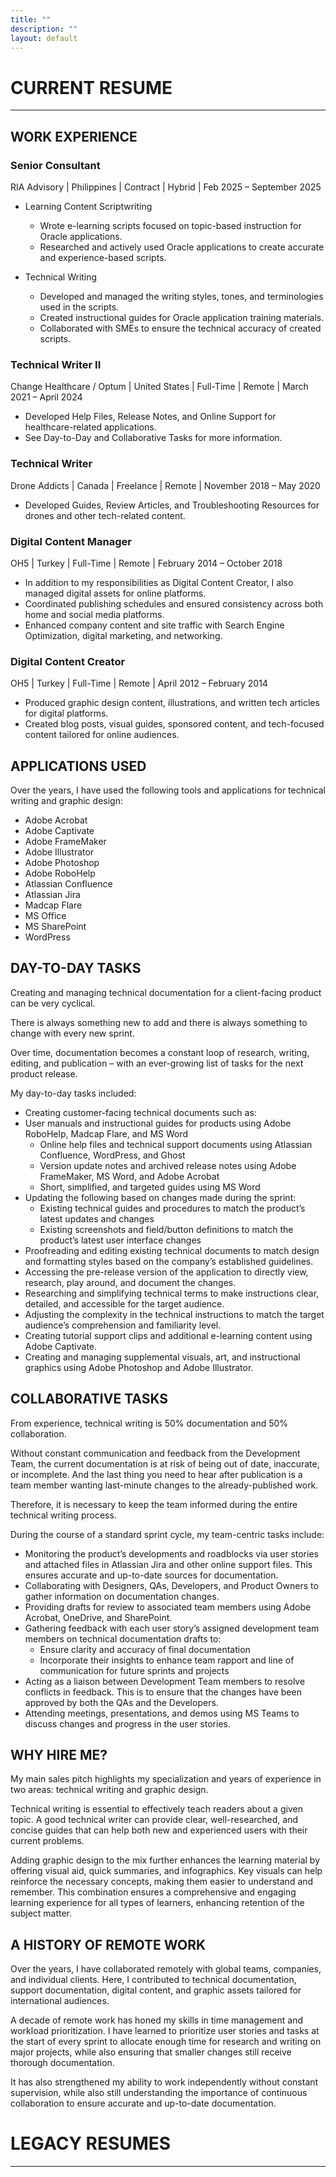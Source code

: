```yaml
---
title: ""
description: ""
layout: default
---
```


# CURRENT RESUME
---
## WORK EXPERIENCE

### Senior Consultant
RIA Advisory | Philippines | Contract | Hybrid | Feb 2025 – September 2025

- Learning Content Scriptwriting
  + Wrote e-learning scripts focused on topic-based instruction for Oracle applications.
  + Researched and actively used Oracle applications to create accurate and experience-based scripts.

- Technical Writing
  + Developed and managed the writing styles, tones, and terminologies used in the scripts.
  + Created instructional guides for Oracle application training materials.
  + Collaborated with SMEs to ensure the technical accuracy of created scripts.

### Technical Writer II
Change Healthcare / Optum | United States | Full-Time | Remote | March 2021 – April 2024

- Developed Help Files, Release Notes, and Online Support for healthcare-related applications.
- See Day-to-Day and Collaborative Tasks for more information.


### Technical Writer
Drone Addicts | Canada | Freelance | Remote | November 2018 – May 2020

- Developed Guides, Review Articles, and Troubleshooting Resources for drones and other tech-related content.


### Digital Content Manager
OH5 | Turkey | Full-Time | Remote | February 2014 – October 2018

- In addition to my responsibilities as Digital Content Creator, I also managed digital assets for online platforms.
- Coordinated publishing schedules and ensured consistency across both home and social media platforms.
- Enhanced company content and site traffic with Search Engine Optimization, digital marketing, and networking.


### Digital Content Creator
OH5 | Turkey | Full-Time | Remote | April 2012 – February 2014

- Produced graphic design content, illustrations, and written tech articles for digital platforms.
- Created blog posts, visual guides, sponsored content, and tech-focused content tailored for online audiences.

## APPLICATIONS USED

Over the years, I have used the following tools and applications for technical writing and graphic design:
 
- Adobe Acrobat
- Adobe Captivate
- Adobe FrameMaker
- Adobe Illustrator
- Adobe Photoshop
- Adobe RoboHelp
- Atlassian Confluence
- Atlassian Jira
- Madcap Flare
- MS Office
- MS SharePoint
- WordPress 

## DAY-TO-DAY TASKS

Creating and managing technical documentation for a client-facing product can be very cyclical. 

There is always something new to add and there is always something to change with every new sprint. 

Over time, documentation becomes a constant loop of research, writing, editing, and publication – with an ever-growing list of tasks for the next product release. 

My day-to-day tasks included:

- Creating customer-facing technical documents such as:
- User manuals and instructional guides for products using Adobe RoboHelp, Madcap Flare, and MS Word
  + Online help files and technical support documents using Atlassian Confluence, WordPress, and Ghost
  + Version update notes and archived release notes using Adobe FrameMaker, MS Word, and Adobe Acrobat
  +	Short, simplified, and targeted guides using MS Word
- Updating the following based on changes made during the sprint:
  +	Existing technical guides and procedures to match the product’s latest updates and changes
  +	Existing screenshots and field/button definitions to match the product’s latest user interface changes
- Proofreading and editing existing technical documents to match design and formatting styles based on the company’s established guidelines.    
- Accessing the pre-release version of the application to directly view, research, play around, and document the changes.
- Researching and simplifying technical terms to make instructions clear, detailed, and accessible for the target audience.
- Adjusting the complexity in the technical instructions to match the target audience’s comprehension and familiarity level.
- Creating tutorial support clips and additional e-learning content using Adobe Captivate.
- Creating and managing supplemental visuals, art, and instructional graphics using Adobe Photoshop and Adobe Illustrator.

## COLLABORATIVE TASKS

From experience, technical writing is 50% documentation and 50% collaboration. 

Without constant communication and feedback from the Development Team, the current documentation is at risk of being out of date, inaccurate, or incomplete. And the last thing you need to hear after publication is a team member wanting last-minute changes to the already-published work. 

Therefore, it is necessary to keep the team informed during the entire technical writing process.

During the course of a standard sprint cycle, my team-centric tasks include:

- Monitoring the product’s developments and roadblocks via user stories and attached files in Atlassian Jira and other online support files. This ensures accurate and up-to-date sources for documentation.
- Collaborating with Designers, QAs, Developers, and Product Owners to gather information on documentation changes.
- Providing drafts for review to associated team members using Adobe Acrobat, OneDrive, and SharePoint.
- Gathering feedback with each user story’s assigned development team members on technical documentation drafts to:
  + Ensure clarity and accuracy of final documentation
  +	Incorporate their insights to enhance team rapport and line of communication for future sprints and projects
- Acting as a liaison between Development Team members to resolve conflicts in feedback. This is to ensure that the changes have been approved by both the QAs and the Developers. 
- Attending meetings, presentations, and demos using MS Teams to discuss changes and progress in the user stories.

## WHY HIRE ME?

My main sales pitch highlights my specialization and years of experience in two areas: technical writing and graphic design.

Technical writing is essential to effectively teach readers about a given topic. A good technical writer can provide clear, well-researched, and concise guides that can help both new and experienced users with their current problems.  

Adding graphic design to the mix further enhances the learning material by offering visual aid, quick summaries, and infographics. Key visuals can help reinforce the necessary concepts, making them easier to understand and remember. This combination ensures a comprehensive and engaging learning experience for all types of learners, enhancing retention of the subject matter.

## A HISTORY OF REMOTE WORK

Over the years, I have collaborated remotely with global teams, companies, and individual clients. Here, I contributed to technical documentation, support documentation, digital content, and graphic assets tailored for international audiences.

A decade of remote work has honed my skills in time management and workload prioritization. I have learned to prioritize user stories and tasks at the start of every sprint to allocate enough time for research and writing on major projects, while also ensuring that smaller changes still receive thorough documentation. 

It has also strengthened my ability to work independently without constant supervision, while also still understanding the importance of continuous collaboration to ensure accurate and up-to-date documentation.

# LEGACY RESUMES
---
